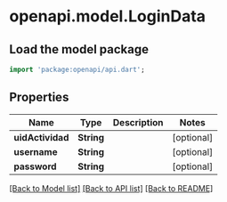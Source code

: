 # openapi.model.LoginData

## Load the model package
```dart
import 'package:openapi/api.dart';
```

## Properties
Name | Type | Description | Notes
------------ | ------------- | ------------- | -------------
**uidActividad** | **String** |  | [optional] 
**username** | **String** |  | [optional] 
**password** | **String** |  | [optional] 

[[Back to Model list]](../README.md#documentation-for-models) [[Back to API list]](../README.md#documentation-for-api-endpoints) [[Back to README]](../README.md)


